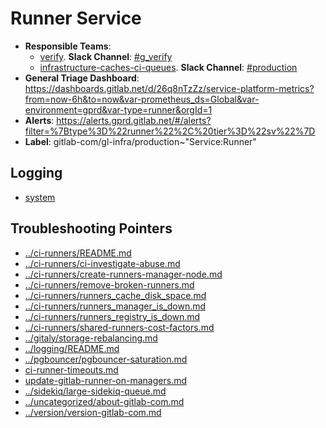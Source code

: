 <!-- MARKER: do not edit this section directly. Edit services/service-catalog.yml then run scripts/generate-docs -->
#  Runner Service

* **Responsible Teams**:
  * [verify](https://about.gitlab.com/handbook/engineering/ops-backend/verify/). **Slack Channel**: [#g_verify](https://gitlab.slack.com/archives/g_verify)
  * [infrastructure-caches-ci-queues](https://about.gitlab.com/handbook/engineering/infrastructure/team/reliability/). **Slack Channel**: [#production](https://gitlab.slack.com/archives/production)
* **General Triage Dashboard**: https://dashboards.gitlab.net/d/26q8nTzZz/service-platform-metrics?from=now-6h&to=now&var-prometheus_ds=Global&var-environment=gprd&var-type=runner&orgId=1
* **Alerts**: https://alerts.gprd.gitlab.net/#/alerts?filter=%7Btype%3D%22runner%22%2C%20tier%3D%22sv%22%7D
* **Label**: gitlab-com/gl-infra/production~"Service:Runner"

## Logging

* [system](https://log.gprd.gitlab.net/goto/9b8322ad2ddacec15c7c1691d6c67733)

## Troubleshooting Pointers

* [../ci-runners/README.md](../ci-runners/README.md)
* [../ci-runners/ci-investigate-abuse.md](../ci-runners/ci-investigate-abuse.md)
* [../ci-runners/create-runners-manager-node.md](../ci-runners/create-runners-manager-node.md)
* [../ci-runners/remove-broken-runners.md](../ci-runners/remove-broken-runners.md)
* [../ci-runners/runners_cache_disk_space.md](../ci-runners/runners_cache_disk_space.md)
* [../ci-runners/runners_manager_is_down.md](../ci-runners/runners_manager_is_down.md)
* [../ci-runners/runners_registry_is_down.md](../ci-runners/runners_registry_is_down.md)
* [../ci-runners/shared-runners-cost-factors.md](../ci-runners/shared-runners-cost-factors.md)
* [../gitaly/storage-rebalancing.md](../gitaly/storage-rebalancing.md)
* [../logging/README.md](../logging/README.md)
* [../pgbouncer/pgbouncer-saturation.md](../pgbouncer/pgbouncer-saturation.md)
* [ci-runner-timeouts.md](ci-runner-timeouts.md)
* [update-gitlab-runner-on-managers.md](update-gitlab-runner-on-managers.md)
* [../sidekiq/large-sidekiq-queue.md](../sidekiq/large-sidekiq-queue.md)
* [../uncategorized/about-gitlab-com.md](../uncategorized/about-gitlab-com.md)
* [../version/version-gitlab-com.md](../version/version-gitlab-com.md)
<!-- END_MARKER -->
